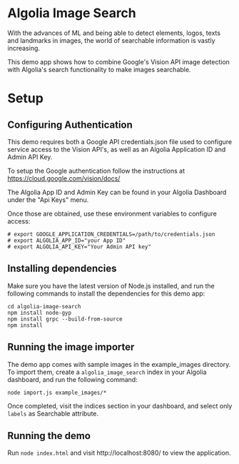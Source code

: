 # Algolia Image Search

With the advances of ML and being able to detect elements, logos, texts and landmarks in images, the world of searchable information is vastly increasing.

This demo app shows how to combine Google's Vision API image detection with Algolia's search functionality to make images searchable.

# Setup

## Configuring Authentication

This demo requires both a Google API credentials.json file used to configure service access to the Vision API's, as well as an Algolia Application ID and Admin API Key.

To setup the Google authentication follow the instructions at https://cloud.google.com/vision/docs/

The Algolia App ID and Admin Key can be found in your Algolia Dashboard under the "Api Keys" menu.

Once those are obtained, use these environment variables to configure access:

```
# export GOOGLE_APPLICATION_CREDENTIALS=/path/to/credentials.json
# export ALGOLIA_APP_ID="your App ID"
# export ALGOLIA_API_KEY="Your Admin API key"
```

## Installing dependencies

Make sure you have the latest version of Node.js installed, and run the following commands to install the dependencies for this demo app:

```
cd algolia-image-search
npm install node-gyp
npm install grpc --build-from-source
npm install
```
## Running the image importer

The demo app comes with sample images in the example_images directory. To import them, create a `algolia_image_search` index in your Algolia dashboard, and run the following command:
```
node import.js example_images/*
```

Once completed, visit the indices section in your dashboard, and select only `labels` as Searchable attribute.

## Running the demo

Run `node index.html` and visit http://localhost:8080/ to view the application.
